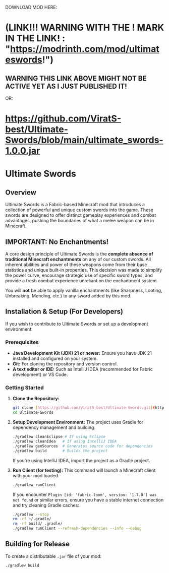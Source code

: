DOWNLOAD MOD HERE:
# (LINK!!! WARNING WITH THE ! MARK IN THE LINK! : "https://modrinth.com/mod/ultimateswords!")
## WARNING THIS LINK ABOVE MIGHT NOT BE ACTIVE YET AS I JUST PUBLISHED IT!
OR:
# https://github.com/ViratS-best/Ultimate-Swords/blob/main/ultimate_swords-1.0.0.jar
# Ultimate Swords

## Overview

Ultimate Swords is a Fabric-based Minecraft mod that introduces a collection of powerful and unique custom swords into the game. These swords are designed to offer distinct gameplay experiences and combat advantages, pushing the boundaries of what a melee weapon can be in Minecraft.

## IMPORTANT: No Enchantments!

A core design principle of Ultimate Swords is the **complete absence of traditional Minecraft enchantments** on any of our custom swords. All inherent abilities and power of these weapons come from their base statistics and unique built-in properties. This decision was made to simplify the power curve, encourage strategic use of specific sword types, and provide a fresh combat experience unreliant on the enchantment system.

You will **not** be able to apply vanilla enchantments (like Sharpness, Looting, Unbreaking, Mending, etc.) to any sword added by this mod.

## Installation & Setup (For Developers)

If you wish to contribute to Ultimate Swords or set up a development environment:

### Prerequisites

* **Java Development Kit (JDK) 21 or newer:** Ensure you have JDK 21 installed and configured on your system.
* **Git:** For cloning the repository and version control.
* **A text editor or IDE:** Such as IntelliJ IDEA (recommended for Fabric development) or VS Code.

### Getting Started

1.  **Clone the Repository:**
    ```bash
    git clone [https://github.com/ViratS-best/Ultimate-Swords.git](https://github.com/ViratS-best/Ultimate-Swords.git)
    cd Ultimate-Swords
    ```

2.  **Setup Development Environment:**
    The project uses Gradle for dependency management and building.
    ```bash
    ./gradlew cleanEclipse # If using Eclipse
    ./gradlew cleanIdea   # If using IntelliJ IDEA
    ./gradlew genSources  # Generates source code for dependencies
    ./gradlew build       # Builds the project
    ```
    If you're using IntelliJ IDEA, import the project as a Gradle project.

3.  **Run Client (for testing):**
    This command will launch a Minecraft client with your mod loaded.
    ```bash
    ./gradlew runClient
    ```
    If you encounter `Plugin [id: 'fabric-loom', version: '1.7.0'] was not found` or similar errors, ensure you have a stable internet connection and try cleaning Gradle caches:
    ```bash
    ./gradlew --stop
    rm -rf ~/.gradle/
    rm -rf build/ .gradle/
    ./gradlew runClient --refresh-dependencies --info --debug
    ```

## Building for Release

To create a distributable `.jar` file of your mod:

```bash
./gradlew build
